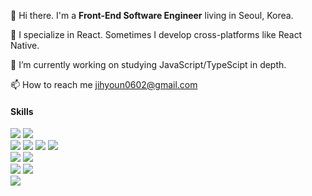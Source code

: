 👋 Hi there. I'm a <b>Front-End Software Engineer</b> living in Seoul, Korea.

👀 I specialize in React. Sometimes I develop cross-platforms like React Native.

🌱 I’m currently working on studying JavaScript/TypeScipt in depth.
 
📫 How to reach me jihyoun0602@gmail.com

#### Skills 
<img src="https://img.shields.io/badge/javascript-F7DF1E?style=for-the-badge&logo=javascript&logoColor=black"> <img src="https://img.shields.io/badge/typeScript-3178C6?style=for-the-badge&logo=typeScript&logoColor=black">  
<img src="https://img.shields.io/badge/react-61DAFB?style=for-the-badge&logo=react&logoColor=black"> <img src="https://img.shields.io/badge/next.js-61DAFB?style=for-the-badge&logo=next.js&logoColor=black">  <img src="https://img.shields.io/badge/react%20Native-61DAFB?style=for-the-badge&logo=react&logoColor=black"> <img src="https://img.shields.io/badge/vue.js-4FC08D?style=for-the-badge&logo=vue.js&logoColor=white">  
<img src="https://img.shields.io/badge/html-E34F26?style=for-the-badge&logo=html5&logoColor=white"> <img src="https://img.shields.io/badge/postcss-1572B6?style=for-the-badge&logo=postcss&logoColor=white">  
<img src="https://img.shields.io/badge/ant%20 Design-7952B3?style=for-the-badge&logo=antDesign&logoColor=white"> <img src="https://img.shields.io/badge/storyBook-FF4785?style=for-the-badge&logo=storyBook&logoColor=white">  
<img src="https://img.shields.io/badge/jest-000?style=for-the-badge&logo=jest&logoColor=white">
